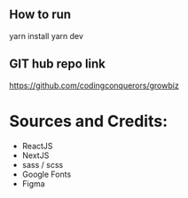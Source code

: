 ## How to run

yarn install
yarn dev

## GIT hub repo link
https://github.com/codingconquerors/growbiz


# Sources and Credits:
- ReactJS
- NextJS
- sass / scss
- Google Fonts
- Figma


